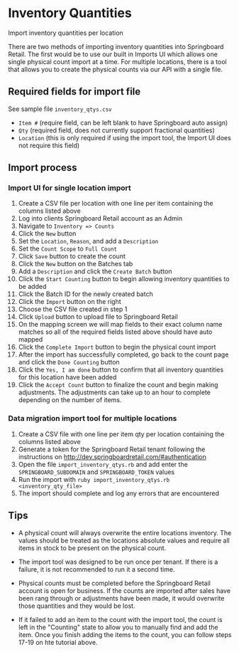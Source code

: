 # Inventory Quantities
Import inventory quantities per location

There are two methods of importing inventory quantities into Springboard Retail. The first would be to use our built in Imports UI which allows one single physical count import at a time. For multiple locations, there is a tool that allows you to create the physical counts via our API with a single file.


## Required fields for import file
See sample file `inventory_qtys.csv`

* `Item #` (require field, can be left blank to have Springboard auto assign)
* `Qty` (required field, does not currently support fractional quantities)
* `Location` (this is only required if using the import tool, the Import UI does not require this field)


## Import process

### Import UI for single location import

1. Create a CSV file per location with one line per item containing the columns listed above
2. Log into clients Springboard Retail account as an Admin
3. Navigate to `Inventory => Counts`
4. Click the `New` button
5. Set the `Location`, `Reason`, and add a `Description`
6. Set the `Count Scope` to `Full Count`
7. Click `Save` button to create the count
8. Click the `New` button on the Batches tab
9. Add a `Description` and click the `Create Batch` button
10. Click the `Start Counting` button to begin allowing inventory quantities to be added
11. Click the Batch ID for the newly created batch
12. Click the `Import` button on the right 
13. Choose the CSV file created in step 1
14. Click `Upload` button to upload file to Springboard Retail
15. On the mapping screen we will map fields to their exact column name matches so all of the required fields listed above should have auto mapped
16. Click the `Complete Import` button to begin the physical count import
17. After the import has successfully completed, go back to the count page and click the `Done Counting` button
18. Click the `Yes, I am done` button to confirm that all inventory quantities for this location have been added
19. Click the `Accept Count` button to finalize the count and begin making adjustments. The adjustments can take up to an hour to complete depending on the number of items.

### Data migration import tool for multiple locations

1. Create a CSV file with one line per item qty per location containing the columns listed above
2. Generate a token for the Springboard Retail tenant following the instructions on http://dev.springboardretail.com/#authentication
3. Open the file `import_inventory_qtys.rb` and add enter the `SPRINGBOARD_SUBDOMAIN` and `SPRINGBOARD_TOKEN` values
4. Run the import with `ruby import_inventory_qtys.rb <inventory_qty_file>`
5. The import should complete and log any errors that are encountered


## Tips

* A physical count will always overwrite the entire locations inventory. The values should be treated as the locations absolute values and require all items in stock to be present on the physical count.

* The import tool was designed to be run once per tenant. If there is a failure, it is not recommended to run it a second time.

* Physical counts must be completed before the Springboard Retail account is open for business. If the counts are imported after sales have been rang through or adjustments have been made, it would overwrite those quantities and they would be lost.

* If it failed to add an item to the count with the import tool, the count is left in the "Counting" state to allow you to manually find and add the item. Once you finish adding the items to the count, you can follow steps 17-19 on hte tutorial above.
